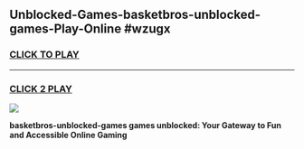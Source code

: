 
## Unblocked-Games-basketbros-unblocked-games-Play-Online #wzugx
<h3>
<a href="https://news.freeplayer.one?title=basketbros-unblocked-games&ref=3">CLICK TO PLAY</a></h3>
<hr>

<h3>
<a href="https://news.freeplayer.one?title=basketbros-unblocked-games&ref=3">CLICK 2 PLAY</a>
  
</h3>

<a href="https://news.freeplayer.one?title=basketbros-unblocked-games&ref=3"><img src="https://clearcache.store/games.png"></a>


**basketbros-unblocked-games games unblocked: Your Gateway to Fun and Accessible Online Gaming**
